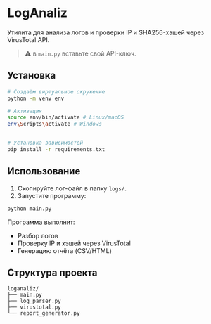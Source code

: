 # LogAnaliz

Утилита для анализа логов и проверки IP и SHA256-хэшей через VirusTotal API.
> ⚠️ в `main.py` вставьте свой API-ключ.

## Установка

```bash
# Создаём виртуальное окружение
python -m venv env

# Активация
source env/bin/activate # Linux/macOS
env\Scripts\activate # Windows


# Установка зависимостей
pip install -r requirements.txt
```

## Использование

1. Скопируйте лог-файл в папку `logs/`.
2. Запустите программу:

```bash
python main.py
```

Программа выполнит:
- Разбор логов
- Проверку IP и хэшей через VirusTotal
- Генерацию отчёта (CSV/HTML)

## Структура проекта

```
loganaliz/
├── main.py
├── log_parser.py
├── virustotal.py
└── report_generator.py
```

